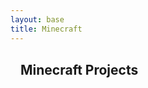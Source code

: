 ```yaml
---
layout: base
title: Minecraft
---
```


<section style="padding:16px">
  <h1 style="margin:0 0 12px;">Minecraft Projects</h1>
  <p style="margin:0">
  </p>
</section>
